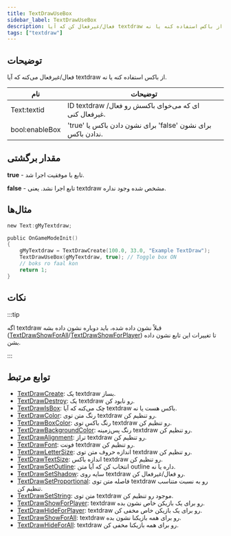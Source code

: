 ```yaml
---
title: TextDrawUseBox
sidebar_label: TextDrawUseBox
description: فعال/غیرفعال کن که آیا textdraw از باکس استفاده کنه یا نه.
tags: ["textdraw"]
---
```


## توضیحات

فعال/غیرفعال می‌کنه که آیا textdraw از باکس استفاده کنه یا نه.

| نام            | توضیحات                                        |
| -------------- | -------------------------------------------------- |
| Text:textid    | ID textdraw ای که می‌خوای باکسش رو فعال/غیرفعال کنی.  |
| bool:enableBox | 'true' برای نشون دادن باکس یا 'false' برای نشون ندادن باکس. |

## مقدار برگشتی

**true** - تابع با موفقیت اجرا شد.

**false** - تابع اجرا نشد. یعنی textdraw مشخص شده وجود نداره.

## مثال‌ها

```c
new Text:gMyTextdraw;

public OnGameModeInit()
{
    gMyTextdraw = TextDrawCreate(100.0, 33.0, "Example TextDraw");
    TextDrawUseBox(gMyTextdraw, true); // Toggle box ON
    // boks ro faal kon
    return 1;
}
```

## نکات

:::tip

اگه textdraw قبلاً نشون داده شده، باید دوباره نشون داده بشه ([TextDrawShowForAll](TextDrawShowForAll)/[TextDrawShowForPlayer](TextDrawShowForPlayer)) تا تغییرات این تابع نشون داده بشن.

:::

## توابع مرتبط

- [TextDrawCreate](TextDrawCreate): یک textdraw بساز.
- [TextDrawDestroy](TextDrawDestroy): یک textdraw رو نابود کن.
- [TextDrawIsBox](TextDrawIsBox): چک می‌کنه که آیا textdraw باکس هست یا نه.
- [TextDrawColor](TextDrawColor): رنگ متن توی textdraw رو تنظیم کن.
- [TextDrawBoxColor](TextDrawBoxColor): رنگ باکس توی textdraw رو تنظیم کن.
- [TextDrawBackgroundColor](TextDrawBackgroundColor): رنگ پس‌زمینه textdraw رو تنظیم کن.
- [TextDrawAlignment](TextDrawAlignment): تراز textdraw رو تنظیم کن.
- [TextDrawFont](TextDrawFont): فونت textdraw رو تنظیم کن.
- [TextDrawLetterSize](TextDrawLetterSize): اندازه حروف متن توی textdraw رو تنظیم کن.
- [TextDrawTextSize](TextDrawTextSize): اندازه باکس textdraw رو تنظیم کن.
- [TextDrawSetOutline](TextDrawSetOutline): انتخاب کن که آیا متن outline داره یا نه.
- [TextDrawSetShadow](TextDrawSetShadow): سایه روی textdraw رو فعال/غیرفعال کن.
- [TextDrawSetProportional](TextDrawSetProportional): فاصله متن توی textdraw رو به نسبت متناسب تنظیم کن.
- [TextDrawSetString](TextDrawSetString): متن توی textdraw موجود رو تنظیم کن.
- [TextDrawShowForPlayer](TextDrawShowForPlayer): textdraw رو برای یک بازیکن خاص نشون بده.
- [TextDrawHideForPlayer](TextDrawHideForPlayer): textdraw رو برای یک بازیکن خاص مخفی کن.
- [TextDrawShowForAll](TextDrawShowForAll): textdraw رو برای همه بازیکنا نشون بده.
- [TextDrawHideForAll](TextDrawHideForAll): textdraw رو برای همه بازیکنا مخفی کن.
